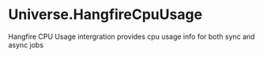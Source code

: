 # Universe.HangfireCpuUsage
Hangfire CPU Usage intergration provides cpu usage info for both sync and async jobs
